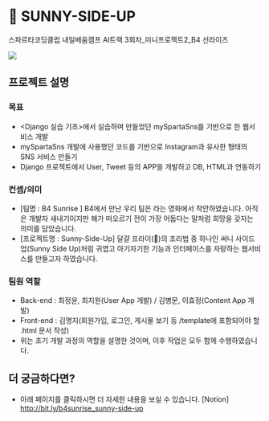 # 🥚 SUNNY-SIDE-UP
스파르타코딩클럽 내일배움캠프 AI트랙 3회차_미니프로젝트2_B4 선라이즈 

<img src="https://user-images.githubusercontent.com/112548916/194297988-38883c1c-67db-4da7-80c4-dacddd0b46a0.mp4">

## 프로젝트 설명

### 목표

- <Django 실습 기초>에서 실습하며 만들었던 mySpartaSns를 기반으로 한 웹서비스 개발
- mySpartaSns 개발에 사용했던 코드를 기반으로 Instagram과 유사한 형태의 SNS 서비스 만들기
- Django 프로젝트에서 User, Tweet 등의 APP을 개발하고 DB, HTML과 연동하기

### 컨셉/의미

- [팀명 : B4 Sunrise ] B4에서 만난 우리 팀은 <Before Sunrise>라는 영화에서 착안하였습니다. 아직은 개발자 새내기이지만 해가 떠오르기 전이 가장 어둡다는 말처럼 희망을 갖자는 의미를 담았습니다.
- [프로젝트명 : Sunny-Side-Up] 달걀 프라이(🍳)의 조리법 중 하나인 써니 사이드 업(Sunny Side Up)처럼 귀엽고 아기자기한 기능과 인터페이스를 자랑하는 웹서비스를 만들고자 하였습니다.

### 팀원 역할

- Back-end : 최정윤, 최지원(User App 개발) / 김병문, 이효정(Content App 개발)
- Front-end : 김명지(회원가입, 로그인, 게시물 보기 등 /template에 포함되어야 할 .html 문서 작성)
- 위는 초기 개발 과정의 역할을 설명한 것이며, 이후 작업은 모두 함께 수행하였습니다.

## 더 궁금하다면?
- 아래 페이지를 클릭하시면 더 자세한 내용을 보실 수 있습니다. 
[Notion] http://bit.ly/b4sunrise_sunny-side-up
